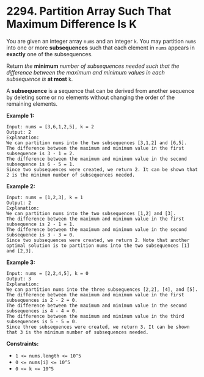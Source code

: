 # 2294. Partition Array Such That Maximum Difference Is K
You are given an integer array `nums` and an integer `k`. You may partition `nums` into one or more **subsequences** such that each element in `nums` appears in **exactly** one of the subsequences.  

Return *the* **minimum** *number of subsequences needed such that the difference between the maximum and minimum values in each subsequence is* **at most** `k`.  

A **subsequence** is a sequence that can be derived from another sequence by deleting some or no elements without changing the order of the remaining elements.

**Example 1:**
```
Input: nums = [3,6,1,2,5], k = 2
Output: 2
Explanation:
We can partition nums into the two subsequences [3,1,2] and [6,5].
The difference between the maximum and minimum value in the first subsequence is 3 - 1 = 2.
The difference between the maximum and minimum value in the second subsequence is 6 - 5 = 1.
Since two subsequences were created, we return 2. It can be shown that 2 is the minimum number of subsequences needed.
```

**Example 2:**
```
Input: nums = [1,2,3], k = 1
Output: 2
Explanation:
We can partition nums into the two subsequences [1,2] and [3].
The difference between the maximum and minimum value in the first subsequence is 2 - 1 = 1.
The difference between the maximum and minimum value in the second subsequence is 3 - 3 = 0.
Since two subsequences were created, we return 2. Note that another optimal solution is to partition nums into the two subsequences [1] and [2,3].
```

**Example 3:**
```
Input: nums = [2,2,4,5], k = 0
Output: 3
Explanation:
We can partition nums into the three subsequences [2,2], [4], and [5].
The difference between the maximum and minimum value in the first subsequences is 2 - 2 = 0.
The difference between the maximum and minimum value in the second subsequences is 4 - 4 = 0.
The difference between the maximum and minimum value in the third subsequences is 5 - 5 = 0.
Since three subsequences were created, we return 3. It can be shown that 3 is the minimum number of subsequences needed.
```

**Constraints:**
- `1 <= nums.length <= 10^5`
- `0 <= nums[i] <= 10^5`
- `0 <= k <= 10^5`
